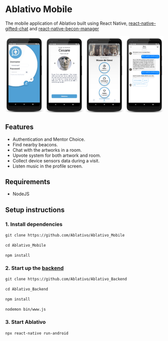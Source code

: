 # Ablativo Mobile

The mobile application of Ablativo built using React Native, [react-native-gifted-chat](https://github.com/FaridSafi/react-native-gifted-chat) and [react-native-becon-manager](https://github.com/MacKentoch/react-native-beacons-manager)

![App screenshots](/images/Snapshots.png)

## Features

- Authentication and Mentor Choice.
- Find nearby beacons.
- Chat with the artworks in a room.
- Upvote system for both artwork and room.
- Collect device sensors data during a visit.
- Listen music in the profile screen.

## Requirements

- NodeJS

## Setup instructions

### 1. Install dependencies

```
git clone https://github.com/Ablativo/Ablativo_Mobile

cd Ablativo_Mobile

npm install
```

### 2. Start up the [backend](https://github.com/Ablativo/Ablativo_Backend)
```
git clone https://github.com/Ablativo/Ablativo_Backend

cd Ablativo_Backend

npm install

nodemon bin/www.js

```

### 3. Start Ablativo

```
npx react-native run-android
```
